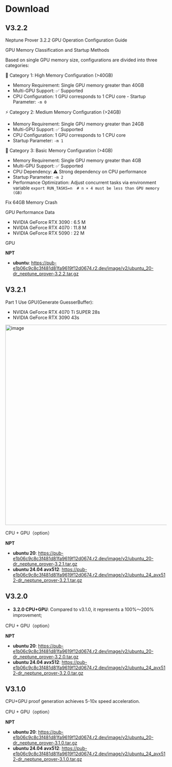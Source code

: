 # Download

## V3.2.2

Neptune Prover 3.2.2 GPU Operation Configuration Guide

GPU Memory Classification and Startup Methods

Based on single GPU memory size, configurations are divided into three categories:

🚀 Category 1: High Memory Configuration (>40GB)

- ​Memory Requirement: Single GPU memory greater than 40GB
- Multi-GPU Support: ✅ Supported
- CPU Configuration: 1 GPU corresponds to 1 CPU core
​- Startup Parameter: `-m 0`

⚡ Category 2: Medium Memory Configuration (>24GB)

- ​Memory Requirement: Single GPU memory greater than 24GB
- Multi-GPU Support: ✅ Supported
- CPU Configuration: 1 GPU corresponds to 1 CPU core
- Startup Parameter: `-m 1`

🔧 Category 3: Basic Memory Configuration (>4GB)

- ​Memory Requirement: Single GPU memory greater than 4GB
- Multi-GPU Support: ✅ Supported
- CPU Dependency: ⚠️ Strong dependency on CPU performance
- Startup Parameter: `-m 2`
- Performance Optimization: Adjust concurrent tasks via environment variable `export RUN_TASKS=n  # n × 4 must be less than GPU memory (GB)`

Fix 64GB Memory Crash

GPU Performance Data
-	NVIDIA GeForce RTX 3090 : 6.5 M
-	NVIDIA GeForce RTX 4070 : 11.8 M
-	NVIDIA GeForce RTX 5090 : 22 M


GPU

**NPT**
- **ubuntu**: https://pub-e1b06c9c8c3f481d81fa9619f12d0674.r2.dev/image/v2/ubuntu_20-dr_neptune_prover-3.2.2.tar.gz


## V3.2.1
Part 1 Use GPU(Generate GuesserBuffer):
-	NVIDIA GeForce RTX 4070 Ti SUPER  28s
-	NVIDIA GeForce RTX 3090           43s

<img width="1082" height="626" alt="image" src="https://github.com/user-attachments/assets/4ffaf4a3-b18a-424a-a243-89da744d1738" />


CPU + GPU（option）

**NPT**
- **ubuntu 20**: https://pub-e1b06c9c8c3f481d81fa9619f12d0674.r2.dev/image/v2/ubuntu_20-dr_neptune_prover-3.2.1.tar.gz
- **ubuntu 24.04 avx512**: https://pub-e1b06c9c8c3f481d81fa9619f12d0674.r2.dev/image/v2/ubuntu_24_avx512-dr_neptune_prover-3.2.1.tar.gz

## V3.2.0
- **3.2.0 CPU+GPU**:​ Compared to v3.1.0, it represents a 100%～200% improvement;


CPU + GPU（option）

**NPT**
- **ubuntu 20**: https://pub-e1b06c9c8c3f481d81fa9619f12d0674.r2.dev/image/v2/ubuntu_20-dr_neptune_prover-3.2.0.tar.gz
- **ubuntu 24.04 avx512**: https://pub-e1b06c9c8c3f481d81fa9619f12d0674.r2.dev/image/v2/ubuntu_24_avx512-dr_neptune_prover-3.2.0.tar.gz

## V3.1.0

CPU+GPU proof generation achieves 5-10x speed acceleration.

CPU + GPU（option）

**NPT**
- **ubuntu 20**: https://pub-e1b06c9c8c3f481d81fa9619f12d0674.r2.dev/image/v2/ubuntu_20-dr_neptune_prover-3.1.0.tar.gz
- **ubuntu 24.04 avx512**: https://pub-e1b06c9c8c3f481d81fa9619f12d0674.r2.dev/image/v2/ubuntu_24_avx512-dr_neptune_prover-3.1.0.tar.gz
